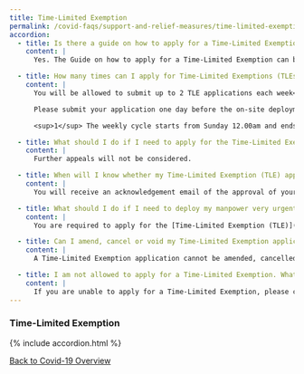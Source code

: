 ```yaml
---
title: Time-Limited Exemption
permalink: /covid-faqs/support-and-relief-measures/time-limited-exemption
accordion:
  - title: Is there a guide on how to apply for a Time-Limited Exemption?
    content: |
      Yes. The Guide on how to apply for a Time-Limited Exemption can be found [here](/images/covid/TimeLimitedExemptionGuide.pdf){:target="_blank"}.

  - title: How many times can I apply for Time-Limited Exemptions (TLEs)?
    content: |     
      You will be allowed to submit up to 2 TLE applications each week<sup>1</sup>.

      Please submit your application one day before the on-site deployment of your staff. Please note that the total number of employees activated should not exceed 10, or 25% of the total number of employees in your company, whichever is lower. You are encouraged to plan for deployment of manpower accordingly.

      <sup>1</sup> The weekly cycle starts from Sunday 12.00am and ends on Saturday 11.59pm.

  - title: What should I do if I need to apply for the Time-Limited Exemption more than twice in the same week?
    content: |  
      Further appeals will not be considered.

  - title: When will I know whether my Time-Limited Exemption (TLE) application has been approved?
    content: |  
      You will receive an acknowledgement email of the approval of your TLE application.

  - title: What should I do if I need to deploy my manpower very urgently (i.e. less than 24-hour notice period)?
    content: |  
      You are required to apply for the [Time-Limited Exemption (TLE)](https://go.gov.sg/timelimitedexemption){:target="_blank"} one day before deploying your staff. You are encouraged to plan for deployment of manpower accordingly.

  - title: Can I amend, cancel or void my Time-Limited Exemption application if there are changes in my manpower deployment plans?
    content: |      
      A Time-Limited Exemption application cannot be amended, cancelled or voided once it has been submitted regardless of circumstances. It will still be counted towards your submission quota of twice per week.

  - title: I am not allowed to apply for a Time-Limited Exemption. What should I do?
    content: |   
      If you are unable to apply for a Time-Limited Exemption, please contact our helpdesk at <covid_gobusiness@mti.gov.sg> for further assistance.      
---
```


### Time-Limited Exemption

{% include accordion.html %}

[Back to Covid-19 Overview](/covid/)
